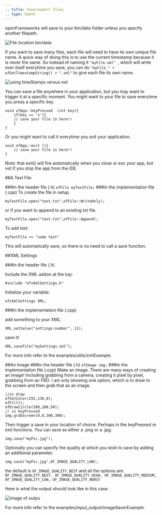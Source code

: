 ```yaml
---
.. title: Save/export files
.. type: howto
---
```


openFrameworks will save to your bin/data folder unless you specify another filepath. 

![File location bin/data](How_to_save_a_file_output_whereTo.png)

If you want to save many files, each file will need to have its own unique file name. A quick way of doing this is to use the current timestamp because it is never the same. So instead of naming it ```"myFile.xml" ```, which will write over itself everytime you save, you can do ```"myFile_" + ofGetTimestampString() + ".xml"``` to give each file its own name. 

![using timeStamps versus not](How_to_save_a_file_usingTimeStamps.png)


You can save a file anywhere in your application, but you may want to trigger it at a specific moment. You might want to your file to save everytime you press a specific key.

	void ofApp::keyPressed  (int key){
		if(key == 's'){
		// save your file in here!!
		}
	}

Or you might want to call it everytime you exit your application.

	void ofApp::exit (){
		// save your file in here!!
	}

Note: that exit() will fire automatically when you close or esc your app, but not if you stop the app from the IDE. 


##A Text File 

###in the header file (.h)
```ofFile myTextFile;```
###in the implementation file (.cpp)
To create the file in setup. 

```myTextFile.open("text.txt",ofFile::WriteOnly);```

or  if you want to append to an existing txt file.

```myTextFile.open("text.txt",ofFile::Append);```

To add text.

```myTextFile << "some text"```

This will automatically save, so there is no need to call a save function. 

##XML Settings 

###in the header file (.h)
	
Include the XML addon at the top:

```#include "ofxXmlSettings.h"```

Initialize your variable:

```ofxXmlSettings XML;```
	
###in the implementation file (.cpp)
	
add something to your XML:

```XML.setValue("settings:number", 11);```

save it!

```XML.saveFile("mySettings.xml");```

For more info refer to the examples/utils/xmlExample.

##An Image 
###in the header file (.h)
```ofImage img;```
###in the implementation file (.cpp)
Make an image. There are many ways of creating an image! Including grabbing from a camera, creating it pixel by pixel, grabbing from an FBO. I am only showing one option, which is to draw to the screen and then grab that as an image. 

	//in draw
	ofSetColor(255,130,0);
    ofFill();
    ofDrawCircle(100,100,50);   
    // in keyPressed
    img.grabScreen(0,0,300,300);

Then trigger a save in your location of choice.  Perhaps in the keyPressed or exit functions. You can save as either a .png or a .jpg.

```img.save("myPic.jpg");```

Optionally you can specify the quality at which you wish to save by adding an additional parameter. 

```img.save("myPic.jpg",OF_IMAGE_QUALITY_LOW);```

the default is ```OF_IMAGE_QUALITY_BEST``` and all the options are: ```OF_IMAGE_QUALITY_BEST, OF_IMAGE_QUALITY_HIGH, OF_IMAGE_QUALITY_MEDIUM, OF_IMAGE_QUALITY_LOW, OF_IMAGE_QUALITY_WORST```

Here is what the output should look like in this case. 

![image of outpu](How_to_save_a_file_output.jpg)

For more info refer to the examples/input_output/imageSaverExample.

